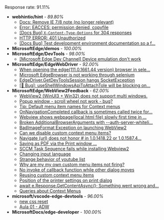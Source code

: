 Response rate: 91.11%

* **webhintio/hint** - _89.80%_
  * [Docs: Remove IE 7/8 note (no longer relevant)](https://github.com/webhintio/hint/pull/5467)
  * [Error: EACCES: permission denied, copyfile](https://github.com/webhintio/hint/issues/5432)
  * [[Docs Bug] `X-Content-Type-Options` for 304 responses](https://github.com/webhintio/hint/issues/5417)
  * [HTTP ERROR: 401 Unauthorized](https://github.com/webhintio/hint/issues/5362)
  * [[Docs Bug] Test development environment documentation so a f...](https://github.com/webhintio/hint/issues/5404)
* **MicrosoftEdge/demos** - _100.00%_
* **MicrosoftEdge/DevTools** - _98.00%_
  * [[Microsoft Edge Dev Channel] Device emulation don't work](https://github.com/MicrosoftEdge/DevTools/issues/139)
* **MicrosoftEdge/EdgeWebDriver** - _92.00%_
  * [When opening the edge(111.0.1661.44 version) browser in sele...](https://github.com/MicrosoftEdge/EdgeWebDriver/issues/74)
  * [Microsoft EdgeBrowser is not working through selenium](https://github.com/MicrosoftEdge/EdgeWebDriver/issues/68)
  * [EdgeDriver.GetDevToolsSession hangs SocketException](https://github.com/MicrosoftEdge/EdgeWebDriver/issues/65)
  * [[🐛 Bug]: useShellWindowsApiToAttachToIe will be blocking on...](https://github.com/MicrosoftEdge/EdgeWebDriver/issues/34)
* **MicrosoftEdge/WebView2Feedback** - _62.00%_
  * [WebView2 (WinUI3 + Win32) does not support multi windows.](https://github.com/MicrosoftEdge/WebView2Feedback/issues/3323)
  * [Popup window - scroll wheel not work - bug?](https://github.com/MicrosoftEdge/WebView2Feedback/issues/3322)
  * [Tip: Default menu item names for Context menus](https://github.com/MicrosoftEdge/WebView2Feedback/issues/3297)
  * [OnNavigationCompleted callback is sometimes called twice for...](https://github.com/MicrosoftEdge/WebView2Feedback/issues/3292)
  * [Webview shows webpage(local html file) slowly first time in ...](https://github.com/MicrosoftEdge/WebView2Feedback/issues/3319)
  * [Broken AdditionalBrowserArguments with --auth-server-whiteli...](https://github.com/MicrosoftEdge/WebView2Feedback/issues/3315)
  * [BadImageFormat Exception on launching WebView2](https://github.com/MicrosoftEdge/WebView2Feedback/issues/3313)
  * [Can we disable custom context menu items?](https://github.com/MicrosoftEdge/WebView2Feedback/issues/3311)
  * [Navigate (url) does not honor # in 1.0.1418.22 or 1.0.1587.4...](https://github.com/MicrosoftEdge/WebView2Feedback/issues/3310)
  * [Saving as PDF via the Print window ...](https://github.com/MicrosoftEdge/WebView2Feedback/issues/3304)
  * [SCCM Task Sequence fails while installing Webview2](https://github.com/MicrosoftEdge/WebView2Feedback/issues/3303)
  * [Changing input language](https://github.com/MicrosoftEdge/WebView2Feedback/issues/3302)
  * [Strange behavior of youtube list](https://github.com/MicrosoftEdge/WebView2Feedback/issues/3301)
  * [Why are my my own custom menu items not firing?](https://github.com/MicrosoftEdge/WebView2Feedback/issues/3300)
  * [No invoke of callback function while other dialog moves](https://github.com/MicrosoftEdge/WebView2Feedback/issues/3299)
  * [Reusing custom context menu items](https://github.com/MicrosoftEdge/WebView2Feedback/issues/3296)
  * [Position of the printer settings on print dialog](https://github.com/MicrosoftEdge/WebView2Feedback/issues/3289)
  * [await e.Response.GetContentAsync(); Something went wrong and...](https://github.com/MicrosoftEdge/WebView2Feedback/issues/3283)
  * [Queries about Context Menus](https://github.com/MicrosoftEdge/WebView2Feedback/issues/3282)
* **microsoft/vscode-edge-devtools** - _96.00%_
  * [new css reset](https://github.com/microsoft/vscode-edge-devtools/issues/1418)
  * [Aula 01 - ADW](https://github.com/microsoft/vscode-edge-devtools/issues/1417)
* **MicrosoftDocs/edge-developer** - _100.00%_